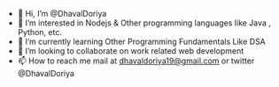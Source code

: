 - 👋 Hi, I’m @DhavalDoriya
- 👀 I’m interested in Nodejs & Other programming languages like Java , Python, etc.
- 🌱 I’m currently learning Other Programming Fundamentals Like DSA
- 💞️ I’m looking to collaborate on work related web development
- 📫 How to reach me mail at dhavaldoriya19@gmail.com or twitter @DhavalDoriya

<!---
DhavalDoriya/DhavalDoriya is a ✨ special ✨ repository because its `README.md` (this file) appears on your GitHub profile.
You can click the Preview link to take a look at your changes.
--->
